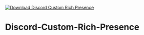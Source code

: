 [![Download Discord Custom Rich Presence](https://img.shields.io/sourceforge/dt/discord-custom-rich-presence.svg)](https://sourceforge.net/projects/discord-custom-rich-presence/files/latest/download)

# Discord-Custom-Rich-Presence
